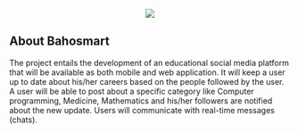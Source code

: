 <p align="center"><img src="https://www.dropbox.com/s/xyie7gftfvcga27/bahosmart.png?dl=0"></p>



## About Bahosmart

The project entails the development of an educational social media platform that will be available as both mobile and web application. It will keep a user up to date about his/her careers based on the people followed by the user. A user will be able to post about a specific category like Computer programming, Medicine, Mathematics and his/her followers are notified about the new update. Users will communicate with real-time messages (chats).

